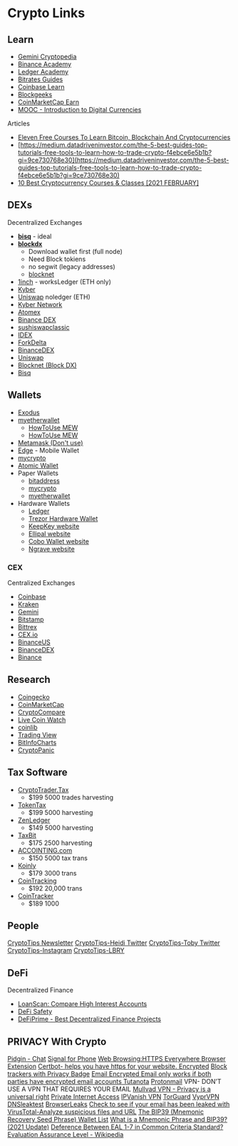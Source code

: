 # Crypto Links

## Learn

- [Gemini Cryptopedia](https://www.gemini.com/cryptopedia)
- [Binance Academy](https://academy.binance.com/en)
- [Ledger Academy](https://www.ledger.com/academy)
- [Bitrates Guides](https://www.bitrates.com/guides)
- [Coinbase Learn](https://www.coinbase.com/learn)
- [Blockgeeks](https://blockgeeks.com/)
- [CoinMarketCap Earn](https://coinmarketcap.com/earn/)
- [MOOC - Introduction to Digital Currencies](https://www.unic.ac.cy/blockchain/free-mooc/#tab-courseoutline)

Articles

- [Eleven Free Courses To Learn Bitcoin, Blockchain And Cryptocurrencies](https://www.forbes.com/sites/rogerhuang/2019/08/12/eleven-free-courses-to-learn-bitcoin-blockchain-and-cryptocurrencies/?sh=605d3b2450a7)
- [https://medium.datadriveninvestor.com/the-5-best-guides-top-tutorials-free-tools-to-learn-how-to-trade-crypto-f4ebce6e5b1b?gi=9ce730768e30](https://medium.datadriveninvestor.com/the-5-best-guides-top-tutorials-free-tools-to-learn-how-to-trade-crypto-f4ebce6e5b1b?gi=9ce730768e30)
- [10 Best Cryptocurrency Courses &amp; Classes [2021 FEBRUARY]](https://digitaldefynd.com/best-courses-for-learning-bitcoin-earning-mining-and-trading/)

## DEXs

Decentralized Exchanges

- [**bisq**](https://bisq.network/) - ideal
- [**blockdx**](https://blockdx.com)
  - Download wallet first (full node)
  - Need Block tokiens
  - no segwit (legacy addresses)
  - [blocknet](https://blocknet.co)
- [1inch](https://1inch.exchange/#/) - worksLedger (ETH only)
- [Kyber](https://kyberswap.com)
- [Uniswap](https://uniswap.org/) noledger (ETH)
- [Kyber Network](https://ropsten.kyber.network)
- [Atomex](https://atomex.me/)
- [Binance DEX](https://www.binance.org/en)
- [sushiswapclassic](https://sushiswapclassic.org/)
- [IDEX](https://idex.market)
- [ForkDelta](https://forkdelta.app)
- [BinanceDEX](https://binance.org)
- [Uniswap](https://app.uniswap.org)
- [Blocknet (Block DX)](https://docs.blocknet.co/blockdx/setup/)
- [Bisq](https://bisq.network)

## Wallets

- [Exodus](https://www.exodus.io/)
- [myetherwallet](https://www.myetherwallet.com)
  - [HowToUse MEW](https://medium.com/myetherwallet/lets-make-it-official-mew-v5-myetherwallet-s-all-new-interface-is-here-2063117180a4)
  - [HowToUse MEW](https://lbry.tv/@Crypto-Tips:b/how-to-use-myetherwallet:f)
- [Metamask (Don't use)](https://metamask.io/)
- [Edge](https://edge.app/) - Mobile Wallet
- [mycrypto](https://mycrypto.com/account)
- [Atomic Wallet](https://atomicwallet.io/)
- Paper Wallets
  - [bitaddress](https://www.bitaddress.org)
  - [mycrypto](https://mycrypto.com/account)
  - [myetherwallet](https://www.myetherwallet.com)
- Hardware Wallets
  - [Ledger](https://www.ledger.com/)
  - [Trezor Hardware Wallet](https://trezor.io/)
  - [KeepKey website](https://shapeshift.com/keepkey)
  - [Ellipal website](https://www.ellipal.com/)
  - [Cobo Wallet website](https://cobo.com/hardware-wallet/cobo-vault)
  - [Ngrave website](https://www.ngrave.io/ )
  
### CEX

Centralized Exchanges

- [Coinbase](https://www.coinbase.com)
- [Kraken](https://www.kraken.com/)
- [Gemini](https://www.gemini.com/)
- [Bitstamp](https://www.bitstamp.com/)
- [Bittrex](https://www.bittrex.com/)
- [CEX.io](https://cex.io/)
- [BinanceUS](https://www.binance.us/en/login)
- [BinanceDEX](https://www.binance.org/en)
- [Binance](https://www.binance.com/en)

## Research

- [Coingecko](https://www.coingecko.com/en)
- [CoinMarketCap](https://coinmarketcap.com/)
- [CryptoCompare](https://www.cryptocompare.com/)
- [Live Coin Watch](https://www.livecoinwatch.com/)
- [coinlib](https://coinlib.io/)
- [Trading View](https://www.tradingview.com/)
- [BitInfoCharts](https://bitinfocharts.com/)
- [CryptoPanic](https://cryptopanic.com)

## Tax Software

- [CryptoTrader.Tax](https://cryptotrader.tax/pricing)
  - $199 5000 trades harvesting
- [TokenTax](https://tokentax.co/?via=coincodecap)
  - $199 5000 harvesting
- [ZenLedger](https://zenledger.io/)
  - $149 5000 harvesting
- [TaxBit](https://taxbit.com/pricing/)
  - $175 2500 harvesting
- [ACCOINTING.com](https://www.accointing.com/en/pricing/us)
  - $150 5000 tax trans
- [Koinly](https://koinly.io/)
  - $179 3000 trans
- [CoinTracking](https://cointracking.info/pro.php)
  - $192 20,000 trans
- [CoinTracker](https://www.cointracker.io/tax/2019/plans)
  - $189 1000

## People

[CryptoTips Newsletter](https://learningcrypto.com)
[CryptoTips-Heidi Twitter](https://twitter.com/blockchainchick)
[CryptoTips-Toby Twitter](https://twitter.com/juststacksats)
[CryptoTips-Instagram](https://www.instagram.com/realcryptotips/)
[CryptoTips-LBRY](https://lbry.tv/@Crypto-Tips:b )

## DeFi

Decentralized Finance

- [LoanScan: Compare High Interest Accounts](https://loanscan.io/)
- [DeFi Safety](https://defisafety.com/)
- [DeFiPrime - Best Decentralized Finance Projects](https://defiprime.com/)



## PRIVACY With Crypto

[Pidgin - Chat](https://pidgin.im/)
[Signal for Phone](https://www.signal.org/)
[Web Browsing:HTTPS Everywhere Browser Extension](https://www.eff.org/https-everywhere)
[Certbot- helps you have https for your website. Encrypted](https://certbot.eff.org/)
[Block trackers with Privacy Badge](https://privacybadger.org/)
[Email Encrypted Email only works if both parties have encrypted email accounts Tutanota](https://www.tutanota.com/)
[Protonmail](https://mail.protonmail.com/login)
VPN- DON’T USE A VPN THAT REQUIRES YOUR EMAIL
[Mullvad VPN - Privacy is a universal right](https://mullvad.net/en/)
[Private Internet Access](https://www.privateinternetaccess.com/)
[IPVanish VPN](https://www.ipvanish.com/)
[TorGuard](https://torguard.net/)
[VyprVPN](https://get.vyprvpn.com/)
[DNSleaktest](http://DNSleaktest.com)
[BrowserLeaks](https://browserleaks.com/)
[Check to see if your email has been leaked with](https://haveibeenpwned.com/)
[VirusTotal-Analyze suspicious files and URL](https://www.virustotal.com/gui/home/upload)
[The BIP39 (Mnemonic Recovery Seed Phrase) Wallet List](https://www.blockplate.com/blogs/blockplate/list-of-bip39-wallets-mnemonic-seed)
[What is a Mnemonic Phrase and BIP39? (2021 Update)](https://privacypros.io/wallets/mnemonic-phrase)
[Deference Between EAL 1-7 in Common Criteria Standard?](https://security.stackexchange.com/questions/77161/deference-between-eal-1-7-in-common-criteria-standard)
[Evaluation Assurance Level - Wikipedia](https://en.wikipedia.org/wiki/Evaluation_Assurance_Level)
